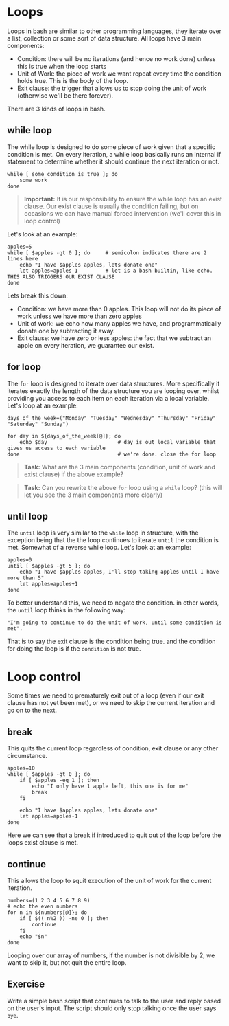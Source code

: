 Loops
=====

Loops in bash are similar to other programming languages, they iterate over a list, collection or some sort of data structure. All loops have 3 main components:

  - Condition: there will be no iterations (and hence no work done) unless this is true when the loop starts
  - Unit of Work: the piece of work we want repeat every time the condition holds true. This is the body of the loop.
  - Exit clause: the trigger that allows us to stop doing the unit of work (otherwise we'll be there forever).

There are 3 kinds of loops in bash.

while loop
----------
The while loop is designed to do some piece of work given that a specific condition is met. On every iteration, a while loop basically runs an internal if statement to determine whether it should continue the next iteration or not.
	
	while [ some condition is true ]; do
		some work
	done
	
> **Important:** It is our responsibility to ensure the while loop has an exist clause. Our exist clause is usually the condition failing, but on occasions we can have manual forced intervention (we'll cover this in loop control)

Let's look at an example:

	apples=5
	while [ $apples -gt 0 ]; do 	# semicolon indicates there are 2 lines here
		echo "I have $apples apples, lets donate one"
		let apples=apples-1			# let is a bash builtin, like echo. THIS ALSO TRIGGERS OUR EXIST CLAUSE
	done

Lets break this down:
  - Condition: we have more than 0 apples. This loop will not do its piece of work unless we have more than zero apples
  - Unit of work: we echo how many apples we have, and programmatically donate one by subtracting it away.
  - Exit clause: we have zero or less apples: the fact that we subtract an apple on every iteration, we guarantee our exist.
  

for loop
--------
The `for` loop is designed to iterate over data structures. More specifically it iterates exactly the length of the data structure you are looping over, whilst providing you access to each item on each iteration via a local variable. Let's loop at an example:

	days_of_the_week=("Monday" "Tuesday" "Wednesday" "Thursday" "Friday" "Saturday" "Sunday")
	
	for day in ${days_of_the_week[@]}; do		
		echo $day						# day is out local variable that gives us access to each variable 
	done								# we're done. close the for loop
	
> **Task:** What are the 3 main components (condition, unit of work and exist clause) if the above example?

> **Task:** Can you rewrite the above `for` loop using a `while` loop? (this will let you see the 3 main components more clearly)


until loop
----------
The `until` loop is very similar to the `while` loop in structure, with the exception being that the the loop continues to iterate `until` the condition is met. Somewhat of a reverse while loop. Let's look at an example:

	apples=0
	until [ $apples -gt 5 ]; do 	
		echo "I have $apples apples, I'll stop taking apples until I have more than 5"
		let apples=apples+1		
	done
	
To better understand this, we need to negate the condition. in other words, the `until` loop thinks in the following way:
	
	"I'm going to continue to do the unit of work, until some condition is met".

That is to say the exit clause is the condition being true. and the condition for doing the loop is if the `condition` is not true.


Loop control
============
Some times we need to prematurely exit out of a loop (even if our exit clause has not yet been met), or we need to skip the current iteration and go on to the next.

break
-----
This quits the current loop regardless of condition, exit clause or any other circumstance.

    apples=10
    while [ $apples -gt 0 ]; do
		if [ $apples -eq 1 ]; then
			echo "I only have 1 apple left, this one is for me"
			break
		fi
		
        echo "I have $apples apples, lets donate one"
        let apples=apples-1
    done
	
Here we can see that a break if introduced to quit out of the loop before the loops exist clause is met.

continue
--------
This allows the loop to squit execution of the unit of work for the current iteration.

	numbers=(1 2 3 4 5 6 7 8 9)
	# echo the even numbers
	for n in ${numbers[@]}; do
		if [ $(( n%2 )) -ne 0 ]; then
			continue
		fi
		echo "$n"
	done

Looping over our array of numbers, if the number is not divisible by 2, we want to skip it, but not quit the entire loop.


Exercise
--------

Write a simple bash script that continues to talk to the user and reply based on the user's input. The script should only stop talking once the user says `bye`.
